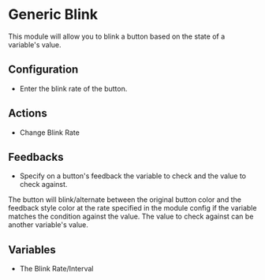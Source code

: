 # Generic Blink
This module will allow you to blink a button based on the state of a variable's value.

## Configuration
* Enter the blink rate of the button.

## Actions
* Change Blink Rate

## Feedbacks
* Specify on a button's feedback the variable to check and the value to check against.

The button will blink/alternate between the original button color and the feedback style color at the rate specified in the module config if the variable matches the condition against the value. The value to check against can be another variable's value.

## Variables
* The Blink Rate/Interval
